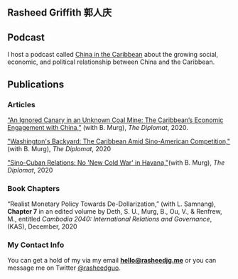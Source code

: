 ## Rasheed Griffith 郭人庆 



## Podcast 
I host a podcast called [China in the Caribbean](https://podcasts.apple.com/ca/podcast/china-in-the-caribbean/id1537137302) about the growing social, economic, and political relationship between China and the Caribbean.

## Publications

### Articles

[“An Ignored Canary in an Unknown Coal Mine: The Caribbean’s Economic Engagement with China,”](https://thediplomat.com/2020/12/an-ignored-canary-in-an-unknown-coal-mine-the-caribbeans-economic-engagement-with-china/)  (with B. Murg), _The Diplomat_, 2020. 

["Washington's Backyard: The Caribbean Amid Sino-American Competition,"](https://thediplomat.com/2020/12/washingtons-backyard-the-caribbean-amid-sino-american-competition/) (with B. Murg), _The Diplomat_, 2020

["Sino-Cuban Relations: No 'New Cold War' in Havana,"](https://thediplomat.com/2020/12/washingtons-backyard-the-caribbean-amid-sino-american-competition/)(with B. Murg), _The Diplomat_, 2020
 
### Book Chapters

“Realist Monetary Policy Towards De-Dollarization,” (with L. Samnang), **Chapter 7** in an edited volume by Deth, S. U., Murg, B., Ou, V., & Renfrew, M., entitled _Cambodia 2040: International Relations and Governance_, (KAS), December, 2020

### My Contact Info

You can get a hold of my via my email **hello@rasheedjg.me** or you can message me on Twitter [@rasheedguo](https://twitter.com/rasheedguo).
